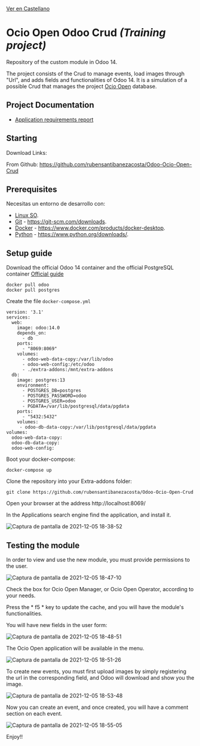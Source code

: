 
[Ver en Castellano](https://github.com/rubensantibanezacosta/Odoo-Ocio-Open-Crud)

# Ocio Open Odoo Crud  *(Training project)*

Repository of the custom module in Odoo 14.


The project consists of the Crud to manage events, load images through "Url", and adds fields and functionalities of Odoo 14. It is a simulation of a possible Crud that manages the project [Ocio Open](https://github.com/rubensantibanezacosta/Ocio_Open) database.



## Project Documentation

- [Application requirements report](https://github.com/rubensantibanezacosta/Odoo-Ocio-Open-Crud/blob/main/docs/Requisites.md)

## Starting

Download Links:

From Github: https://github.com/rubensantibanezacosta/Odoo-Ocio-Open-Crud

## Prerequisites

Necesitas un entorno de desarrollo con:
* [Linux SO](https://www.linux.org/).
* [Git](https://git-scm.com) -  https://git-scm.com/downloads.
* [Docker](https://www.docker.com/) - https://www.docker.com/products/docker-desktop.
* [Python](https://www.python.org/downloads/) -  https://www.python.org/downloads/.

## Setup guide

Download the official Odoo 14 container and the official PostgreSQL container
[Official guide](https://hub.docker.com/_/odoo)

```
docker pull odoo
docker pull postgres
```

Create the file ```docker-compose.yml```

```
version: '3.1'
services:
  web:
    image: odoo:14.0
    depends_on:
      - db
    ports:
      - "8069:8069"
    volumes:
      - odoo-web-data-copy:/var/lib/odoo
      - odoo-web-config:/etc/odoo
      - ./extra-addons:/mnt/extra-addons
  db:
    image: postgres:13
    environment:
      - POSTGRES_DB=postgres
      - POSTGRES_PASSWORD=odoo
      - POSTGRES_USER=odoo
      - PGDATA=/var/lib/postgresql/data/pgdata
    ports:
      - "5432:5432"
    volumes:
     - odoo-db-data-copy:/var/lib/postgresql/data/pgdata
volumes:
  odoo-web-data-copy:
  odoo-db-data-copy:
  odoo-web-config:
```


Boot your docker-compose:

```
docker-compose up
```

Clone the repository into your Extra-addons folder:

```
git clone https://github.com/rubensantibanezacosta/Odoo-Ocio-Open-Crud
```

Open your browser at the address http://localhost:8069/


In the Applications search engine find the application, and install it.

![Captura de pantalla de 2021-12-05 18-38-52](https://user-images.githubusercontent.com/44450566/144759333-3de71503-c178-4413-94a1-a3b2db833b70.png)



## Testing the module

In order to view and use the new module, you must provide permissions to the user.

![Captura de pantalla de 2021-12-05 18-47-10](https://user-images.githubusercontent.com/44450566/144759448-9b8ec65f-894c-404d-9bb0-87425af88b47.png)


Check the box for Ocio Open Manager, or Ocio Open Operator, according to your needs.

Press the * f5 * key to update the cache, and you will have the module's functionalities.

You will have new fields in the user form:

![Captura de pantalla de 2021-12-05 18-48-51](https://user-images.githubusercontent.com/44450566/144759557-0301b2aa-7ecb-452d-afe0-d28468cfd13e.png)

The Ocio Open application will be available in the menu.

![Captura de pantalla de 2021-12-05 18-51-26](https://user-images.githubusercontent.com/44450566/144759606-11d09f07-b1d1-4f49-80db-77828b1df1a8.png)

To create new events, you must first upload images by simply registering the url in the corresponding field, and Odoo will download and show you the image.

![Captura de pantalla de 2021-12-05 18-53-48](https://user-images.githubusercontent.com/44450566/144759658-f29ac470-d557-4293-93a1-62e4b793c973.png)

Now you can create an event, and once created, you will have a comment section on each event.

![Captura de pantalla de 2021-12-05 18-55-05](https://user-images.githubusercontent.com/44450566/144759700-cc1c6761-8d5a-4543-acad-b8d89a350769.png)


Enjoy!!
